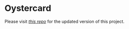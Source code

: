 # Oystercard

Please visit [_this repo_](https://github.com/davidpaps/oystercard_2) for the updated version of this project.
